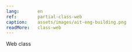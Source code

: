 ```yaml
---
lang:       en
ref:        partial-class-web
caption:    assets/images/ait-eng-building.png
readMore:   class-web
---
```


Web class
